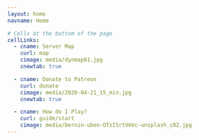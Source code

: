 ```yaml
---
layout: home
navname: Home

# Cells at the bottom of the page
cellLinks:
  - cname: Server Map
    curl: map
    cimage: media/dynmap01.jpg
    cnewtab: true

  - cname: Donate to Patreon
    curl: donate
    cimage: media/2020-04-21_15_min.jpg
    cnewtab: true

  - cname: How do I Play?
    curl: guide/start
    cimage: media/bernin-uben-OTzISrtVmVc-unsplash_c02.jpg
---
```

